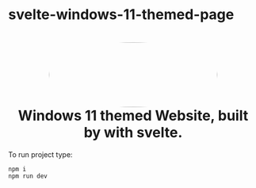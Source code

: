 # svelte-windows-11-themed-page

<h1 align="center">
  <img src="https://i.imgur.com/c3B5oup.png" width="340" height="131" style="border-radius: 50%;"/>
  <br />
  Windows 11 themed Website, built by with svelte.
</h1>

To run project type:

```
npm i
npm run dev
```
